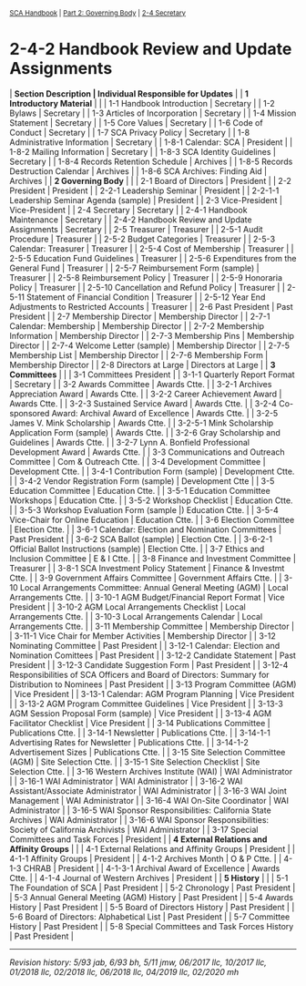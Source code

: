 <sup><a href="/sca-handbook/index.html">SCA Handbook</a>  |  <a href="../02_governing_body/index.html">Part 2: Governing Body</a>  |  <a href="../02_governing_body/02-04_secretary.html">2-4 Secretary</a></sup>

# 2-4-2 Handbook Review and Update Assignments

| **Section Description | Individual Responsible for Updates** |
| **1 Introductory Material** | |
| 1-1 Handbook Introduction | Secretary |
| 1-2 Bylaws | Secretary |
| 1-3 Articles of Incorporation | Secretary |
| 1-4 Mission Statement | Secretary |
| 1-5 Core Values | Secretary |
| 1-6 Code of Conduct | Secretary |
| 1-7 SCA Privacy Policy | Secretary |
| 1-8 Administrative Information | Secretary |
| 1-8-1 Calendar: SCA | President |
| 1-8-2 Mailing Information | Secretary |
| 1-8-3 SCA Identity Guidelines | Secretary |
| 1-8-4 Records Retention Schedule | Archives |
| 1-8-5 Records Destruction Calendar | Archives |
| 1-8-6 SCA Archives: Finding Aid | Archives |
| **2 Governing Body** |  |
| 2-1 Board of Directors | President |
| 2-2 President | President |
| 2-2-1 Leadership Seminar | President |
| 2-2-1-1 Leadership Seminar Agenda (sample) | President |
| 2-3 Vice-President | Vice-President |
| 2-4 Secretary | Secretary |
| 2-4-1 Handbook Maintenance | Secretary |
| 2-4-2 Handbook Review and Update Assignments | Secretary |
| 2-5 Treasurer | Treasurer |
| 2-5-1 Audit Procedure | Treasurer |
| 2-5-2 Budget Categories | Treasurer |
| 2-5-3 Calendar: Treasurer | Treasurer |
| 2-5-4 Cost of Membership | Treasurer |
| 2-5-5 Education Fund Guidelines | Treasurer |
| 2-5-6 Expenditures from the General Fund | Treasurer |
| 2-5-7 Reimbursement Form (sample) | Treasurer |
| 2-5-8 Reimbursement Policy | Treasurer |
| 2-5-9 Honoraria Policy | Treasurer |
| 2-5-10 Cancellation and Refund Policy | Treasurer |
| 2-5-11 Statement of Financial Condition | Treasurer |
| 2-5-12 Year End Adjustments to Restricted Accounts | Treasurer |
| 2-6 Past President | Past President |
| 2-7 Membership Director | Membership Director |
| 2-7-1 Calendar: Membership | Membership Director |
| 2-7-2 Membership Information | Membership Director |
| 2-7-3 Membership Pins | Membership Director |
| 2-7-4 Welcome Letter (sample) | Membership Director |
| 2-7-5 Membership List | Membership Director |
| 2-7-6 Membership Form | Membership Director |
| 2-8 Directors at Large | Directors at Large |
| **3 Committees** | |
| 3-1 Committees President |
| 3-1-1 Quarterly Report Format | Secretary |
| 3-2 Awards Committee | Awards Ctte. |
| 3-2-1 Archives Appreciation Award | Awards Ctte. |
| 3-2-2 Career Achievement Award | Awards Ctte. |
| 3-2-3 Sustained Service Award | Awards Ctte. |
| 3-2-4 Co-sponsored Award: Archival Award of Excellence | Awards Ctte. |
| 3-2-5 James V. Mink Scholarship | Awards Ctte. |
| 3-2-5-1 Mink Scholarship Application Form (sample) | Awards Ctte. |
| 3-2-6 Gray Scholarship and Guidelines | Awards Ctte. |
| 3-2-7 Lynn A. Bonfield Professional Development Award | Awards Ctte. |
| 3-3 Communications and Outreach Committee | Com & Outreach Ctte. |
| 3-4 Development Committee | Development Ctte. |
| 3-4-1 Contribution Form (sample) | Development Ctte. |
| 3-4-2 Vendor Registration Form (sample) | Development Ctte |
| 3-5 Education Committee | Education Ctte. |
| 3-5-1 Education Committee Workshops | Education Ctte. |
| 3-5-2 Workshop Checklist | Education Ctte. |
| 3-5-3 Workshop Evaluation Form (sample |) Education Ctte. |
| 3-5-4 Vice-Chair for Online Education | Education Ctte. |
| 3-6 Election Committee | Election Ctte. |
| 3-6-1 Calendar: Election and Nomination Committees | Past President |
| 3-6-2 SCA Ballot (sample) | Election Ctte. |
| 3-6-2-1 Official Ballot Instructions (sample) | Election Ctte. |
| 3-7 Ethics and Inclusion Committee | E & I Ctte. |
| 3-8 Finance and Investment Committee | Treasurer |
| 3-8-1 SCA Investment Policy Statement | Finance & Investmt Ctte. |
| 3-9 Government Affairs Committee | Government Affairs Ctte. |
| 3-10 Local Arrangements Committee: Annual General Meeting (AGM) | Local Arrangements Ctte. |
| 3-10-1 AGM Budget/Financial Report Format | Vice President |
| 3-10-2 AGM Local Arrangements Checklist | Local Arrangements Ctte. |
| 3-10-3 Local Arrangements Calendar | Local Arrangements Ctte. |
| 3-11 Membership Committee | Membership Director |
| 3-11-1 Vice Chair for Member Activities | Membership Director |
| 3-12 Nominating Committee | Past President |
| 3-12-1 Calendar: Election and Nomination Comittees | Past President |
| 3-12-2 Candidate Statement | Past President |
| 3-12-3 Candidate Suggestion Form | Past President |
| 3-12-4 Responsibilities of SCA Officers and Board of Directors: Summary for Distribution to Nominees | Past President |
| 3-13 Program Committee (AGM) | Vice President |
| 3-13-1 Calendar: AGM Program Planning | Vice President |
| 3-13-2 AGM Program Committee Guidelines | Vice President |
| 3-13-3 AGM Session Proposal Form (sample) | Vice President |
| 3-13-4 AGM Facilitator Checklist | Vice President |
| 3-14 Publications Committee | Publications Ctte. |
| 3-14-1 Newsletter | Publications Ctte. |
| 3-14-1-1 Advertising Rates for Newsletter | Publications Ctte. |
| 3-14-1-2 Advertisement Sizes | Publications Ctte. |
| 3-15 Site Selection Committee (AGM) | Site Selection Ctte. |
| 3-15-1 Site Selection Checklist | Site Selection Ctte. |
| 3-16 Western Archives Institute (WAI) | WAI Administrator |
| 3-16-1 WAI Administrator | WAI Administrator |
| 3-16-2 WAI Assistant/Associate Administrator | WAI Administrator |
| 3-16-3 WAI Joint Management | WAI Administrator |
| 3-16-4 WAI On-Site Coordinator | WAI Administrator |
| 3-16-5 WAI Sponsor Responsibilities: California State Archives | WAI Administrator |
| 3-16-6 WAI Sponsor Responsibilities: Society of California Archivists | WAI Administrator |
| 3-17 Special Committees and Task Forces | President |
| **4 External Relations and Affinity Groups** | |
| 4-1 External Relations and Affinity Groups | President |
| 4-1-1 Affinity Groups | President |
| 4-1-2 Archives Month | O & P Ctte. |
| 4-1-3 CHRAB | President |
| 4-1-3-1 Archival Award of Excellence | Awards Ctte. |
| 4-1-4 Journal of Western Archives | President |
| **5 History** | |
| 5-1 The Foundation of SCA | Past President |
| 5-2 Chronology | Past President |
| 5-3 Annual General Meeting (AGM) History | Past President |
| 5-4 Awards History | Past President |
| 5-5 Board of Directors History | Past President |
| 5-6 Board of Directors: Alphabetical List | Past President |
| 5-7 Committee History | Past President |
| 5-8 Special Committees and Task Forces History | Past President |

***

_Revision history: 5/93 jab, 6/93 bh, 5/11 jmw, 06/2017 llc, 10/2017 llc, 01/2018 llc, 02/2018 llc, 06/2018 llc,
04/2019 llc, 02/2020 mh_
